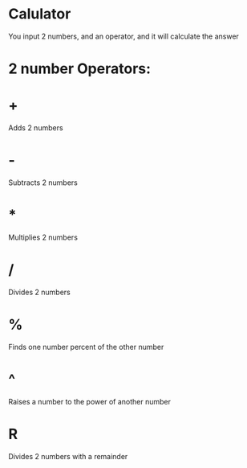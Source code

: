 # Calulator
You input 2 numbers, and an operator, and it will calculate the answer



# 2 number Operators:
# +
Adds 2 numbers
# -
Subtracts 2 numbers
# *
Multiplies 2 numbers
# /
Divides 2 numbers
# %
Finds one number percent of the other number
# ^
Raises a number to the power of another number
# R
Divides 2 numbers with a remainder
